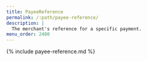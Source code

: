 ```yaml
---
title: PayeeReference
permalink: /:path/payee-reference/
description: |
  The merchant's reference for a specific payment.
menu_order: 2400
---
```


{% include payee-reference.md %}

